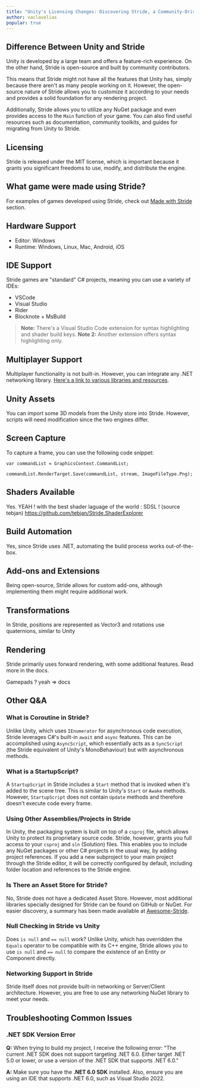 ```yaml
---
title: "Unity's Licensing Changes: Discovering Stride, a Community-Driven Open Source Engine"
author: vaclavelias
popular: true
---
```


## Difference Between Unity and Stride

Unity is developed by a large team and offers a feature-rich experience. On the other hand, Stride is open-source and built by community contributors. 

This means that Stride might not have all the features that Unity has, simply because there aren't as many people working on it. However, the open-source nature of Stride allows you to customize it according to your needs and provides a solid foundation for any rendering project.

Additionally, Stride allows you to utilize any NuGet package and even provides access to the `Main` function of your game. You can also find useful resources such as documentation, community toolkits, and guides for migrating from Unity to Stride.

## Licensing

Stride is released under the MIT license, which is important because it grants you significant freedoms to use, modify, and distribute the engine.

## What game were made using Stride?

For examples of games developed using Stride, check out [Made with Stride](https://github.com/Doprez/Awesome-Stride#made-with-stride) section.

## Hardware Support

- Editor: Windows
- Runtime: Windows, Linux, Mac, Android, iOS

## IDE Support

Stride games are "standard" C# projects, meaning you can use a variety of IDEs:

- VSCode
- Visual Studio
- Rider
- Blocknote + MsBuild

> **Note:** There's a Visual Studio Code extension for syntax highlighting and shader build keys.
> **Note 2:** Another extension offers syntax highlighting only.

## Multiplayer Support

Multiplayer functionality is not built-in. However, you can integrate any .NET networking library. [Here's a link to various libraries and resources](#your-github-link).

## Unity Assets

You can import some 3D models from the Unity store into Stride. However, scripts will need modification since the two engines differ.

## Screen Capture

To capture a frame, you can use the following code snippet:

```
var commandList = GraphicsContext.CommandList;

commandList.RenderTarget.Save(commandList, stream, ImageFileType.Png);
```

## Shaders Available
Yes. YEAH ! with the best shader laguage of the world : SDSL ! (source tebjan)
https://github.com/tebjan/Stride.ShaderExplorer

## Build Automation
Yes, since Stride uses .NET, automating the build process works out-of-the-box.

## Add-ons and Extensions
Being open-source, Stride allows for custom add-ons, although implementing them might require additional work.

## Transformations
In Stride, positions are represented as Vector3 and rotations use quaternions, similar to Unity

## Rendering
Stride primarily uses forward rendering, with some additional features. Read more in the docs.

Gamepads ?
yeah => docs

## Other Q&A

### What is Coroutine in Stride?
Unlike Unity, which uses `IEnumerator` for asynchronous code execution, Stride leverages C#'s built-in `await` and `async` features. This can be accomplished using `AsyncScript`, which essentially acts as a `SyncScript` (the Stride equivalent of Unity's MonoBehaviour) but with asynchronous methods.

### What is a StartupScript?
A `StartupScript` in Stride includes a `Start` method that is invoked when it's added to the scene tree. This is similar to Unity's `Start` or `Awake` methods. However, `StartupScript` does not contain `Update` methods and therefore doesn't execute code every frame.

### Using Other Assemblies/Projects in Stride
In Unity, the packaging system is built on top of a `csproj` file, which allows Unity to protect its proprietary source code. Stride, however, grants you full access to your `csproj` and `sln` (Solution) files. This enables you to include any NuGet packages or other C# projects in the usual way, by adding project references. If you add a new subproject to your main project through the Stride editor, it will be correctly configured by default, including folder location and references to the Stride engine.

### Is There an Asset Store for Stride?
No, Stride does not have a dedicated Asset Store. However, most additional libraries specially designed for Stride can be found on GitHub or NuGet. For easier discovery, a summary has been made available at [Awesome-Stride](https://github.com/Doprez/Awesome-Stride).

### Null Checking in Stride vs Unity
Does `is null` and `== null` work? Unlike Unity, which has overridden the `Equals` operator to be compatible with its C++ engine, Stride allows you to use `is null` and `== null` to compare the existence of an Entity or Component directly.

### Networking Support in Stride
Stride itself does not provide built-in networking or Server/Client architecture. However, you are free to use any networking NuGet library to meet your needs.

## Troubleshooting Common Issues

### .NET SDK Version Error

**Q:** When trying to build my project, I receive the following error: "The current .NET SDK does not support targeting .NET 6.0. Either target .NET 5.0 or lower, or use a version of the .NET SDK that supports .NET 6.0."  

**A:** Make sure you have the **.NET 6.0 SDK** installed. Also, ensure you are using an IDE that supports .NET 6.0, such as Visual Studio 2022.
